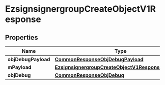 
# EzsignsignergroupCreateObjectV1Response

## Properties
Name | Type | Description | Notes
------------ | ------------- | ------------- | -------------
**objDebugPayload** | [**CommonResponseObjDebugPayload**](CommonResponseObjDebugPayload.md) |  | 
**mPayload** | [**EzsignsignergroupCreateObjectV1ResponseMPayload**](EzsignsignergroupCreateObjectV1ResponseMPayload.md) |  | 
**objDebug** | [**CommonResponseObjDebug**](CommonResponseObjDebug.md) |  |  [optional]



